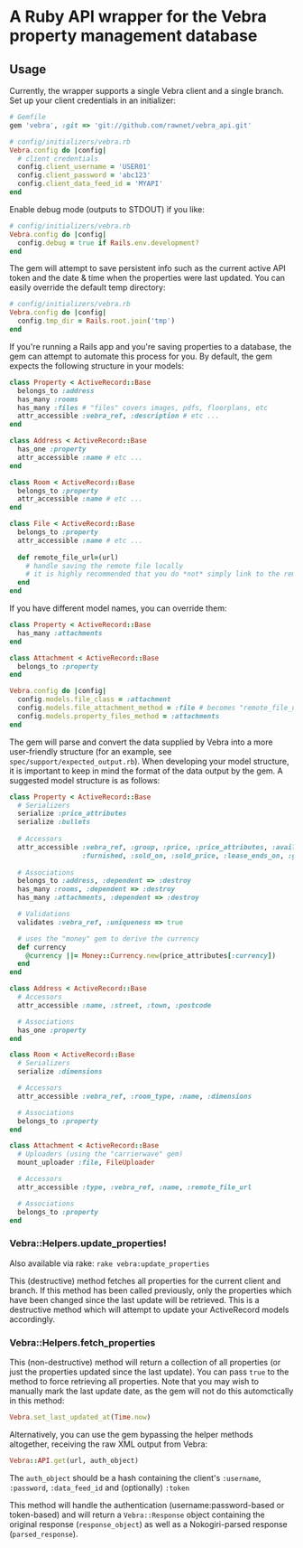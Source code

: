 # A Ruby API wrapper for the Vebra property management database

## Usage

Currently, the wrapper supports a single Vebra client and a single branch. Set up your client credentials in an initializer:

```ruby
# Gemfile
gem 'vebra', :git => 'git://github.com/rawnet/vebra_api.git'

# config/initializers/vebra.rb
Vebra.config do |config|
  # client credentials
  config.client_username = 'USER01'
  config.client_password = 'abc123'
  config.client_data_feed_id = 'MYAPI'
end
```

Enable debug mode (outputs to STDOUT) if you like:

```ruby
# config/initializers/vebra.rb
Vebra.config do |config|
  config.debug = true if Rails.env.development?
end
```

The gem will attempt to save persistent info such as the current active API token and the date & time when the properties were last updated. You can easily override the default temp directory:

```ruby
# config/initializers/vebra.rb
Vebra.config do |config|
  config.tmp_dir = Rails.root.join('tmp')
end
```

If you're running a Rails app and you're saving properties to a database, the gem can attempt to automate this process for you. By default, the gem expects the following structure in your models:

```ruby
class Property < ActiveRecord::Base
  belongs_to :address
  has_many :rooms
  has_many :files # "files" covers images, pdfs, floorplans, etc
  attr_accessible :vebra_ref, :description # etc ...
end

class Address < ActiveRecord::Base
  has_one :property
  attr_accessible :name # etc ...
end

class Room < ActiveRecord::Base
  belongs_to :property
  attr_accessible :name # etc ...
end

class File < ActiveRecord::Base
  belongs_to :property
  attr_accessible :name # etc ...
  
  def remote_file_url=(url)
    # handle saving the remote file locally
    # it is highly recommended that you do *not* simply link to the remote url within your app
  end
end
```

If you have different model names, you can override them:

```ruby
class Property < ActiveRecord::Base
  has_many :attachments
end

class Attachment < ActiveRecord::Base
  belongs_to :property
end

Vebra.config do |config|
  config.models.file_class = :attachment
  config.models.file_attachment_method = :file # becomes "remote_file_url" to support Carrierwave (or similar)
  config.models.property_files_method = :attachments
end
```

The gem will parse and convert the data supplied by Vebra into a more user-friendly structure (for an example, see `spec/support/expected_output.rb`). When developing your model structure, it is important to keep in mind the format of the data output by the gem. A suggested model structure is as follows:

```ruby
class Property < ActiveRecord::Base
  # Serializers
  serialize :price_attributes
  serialize :bullets
  
  # Accessors
  attr_accessible :vebra_ref, :group, :price, :price_attributes, :available_on, :uploaded_on, :latitude, :longitude, :status, :property_type,
                  :furnished, :sold_on, :sold_price, :lease_ends_on, :garden, :parking, :bullets, :description
  
  # Associations
  belongs_to :address, :dependent => :destroy
  has_many :rooms, :dependent => :destroy
  has_many :attachments, :dependent => :destroy

  # Validations
  validates :vebra_ref, :uniqueness => true

  # uses the "money" gem to derive the currency
  def currency
    @currency ||= Money::Currency.new(price_attributes[:currency])
  end
end

class Address < ActiveRecord::Base
  # Accessors
  attr_accessible :name, :street, :town, :postcode

  # Associations
  has_one :property
end

class Room < ActiveRecord::Base
  # Serializers
  serialize :dimensions

  # Accessors
  attr_accessible :vebra_ref, :room_type, :name, :dimensions

  # Associations
  belongs_to :property
end

class Attachment < ActiveRecord::Base
  # Uploaders (using the "carrierwave" gem)
  mount_uploader :file, FileUploader

  # Accessors
  attr_accessible :type, :vebra_ref, :name, :remote_file_url

  # Associations
  belongs_to :property
end
```

### Vebra::Helpers.update_properties!

Also available via rake: `rake vebra:update_properties`

This (destructive) method fetches all properties for the current client and branch. If this method has been called previously, only the properties which have been changed since the last update will be retrieved. This is a destructive method which will attempt to update your ActiveRecord models accordingly.

### Vebra::Helpers.fetch_properties

This (non-destructive) method will return a collection of all properties (or just the properties updated since the last update). You can pass `true` to the method to force retrieving all properties. Note that you may wish to manually mark the last update date, as the gem will not do this automctically in this method:

```ruby
Vebra.set_last_updated_at(Time.now)
```

Alternatively, you can use the gem bypassing the helper methods altogether, receiving the raw XML output from Vebra:

```ruby
Vebra::API.get(url, auth_object)
```

The `auth_object` should be a hash containing the client's `:username`, `:password`, `:data_feed_id` and (optionally) `:token`

This method will handle the authentication (username:password-based or token-based) and will return a `Vebra::Response` object containing the original response (`response_object`) as well as a Nokogiri-parsed response (`parsed_response`).
